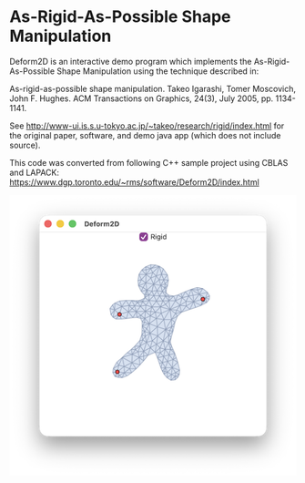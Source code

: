 # As-Rigid-As-Possible Shape Manipulation

Deform2D is an interactive demo program which implements the As-Rigid-As-Possible Shape Manipulation using the technique described in:

As-rigid-as-possible shape manipulation. Takeo Igarashi, Tomer Moscovich, John F. Hughes. 
ACM Transactions on Graphics, 24(3), July 2005, pp. 1134-1141. 

See http://www-ui.is.s.u-tokyo.ac.jp/~takeo/research/rigid/index.html for the original
paper, software, and demo java app (which does not include source).

This code was converted from following C++ sample project using CBLAS and LAPACK:
https://www.dgp.toronto.edu/~rms/software/Deform2D/index.html

<img src="Deform2D.png" width="538">
